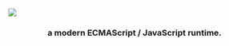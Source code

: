 <h1><img src="https://raw.githubusercontent.com/kosmosJS/kosmosJS/main/doc/header.png" /></h1>

<h3 align="center">a modern ECMAScript / JavaScript runtime.</h3>
